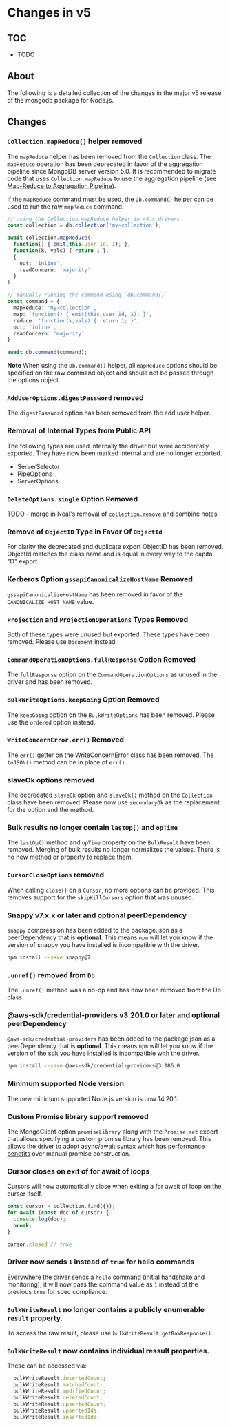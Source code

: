 # Changes in v5

## TOC

- TODO

## About

The following is a detailed collection of the changes in the major v5 release of the mongodb package for Node.js.

<!--
1. a brief statement of what is breaking (brief as in "x will now return y instead of z", or "x is no longer supported, use y instead", etc
2. a brief statement of why we are breaking it (bug, not useful, inconsistent behavior, better alternative, etc)
3. if applicable, an example of suggested syntax change (can be included in (1) )
-->

## Changes

### `Collection.mapReduce()` helper removed

The `mapReduce` helper has been removed from the `Collection` class.  The `mapReduce` operation has been
deprecated in favor of the aggregation pipeline since MongoDB server version 5.0.  It is recommended
to migrate code that uses `Collection.mapReduce` to use the aggregation pipeline (see [Map-Reduce to Aggregation Pipeline](https://www.mongodb.com/docs/manual/reference/map-reduce-to-aggregation-pipeline/)).

If the `mapReduce` command must be used, the `Db.command()` helper can be used to run the raw
`mapReduce` command.

```typescript
// using the Collection.mapReduce helper in <4.x drivers
const collection = db.collection('my-collection');

await collection.mapReduce(
  function() { emit(this.user_id, 1); },
  function(k, vals) { return 1 },
  {
    out: 'inline',
    readConcern: 'majority'
  }
)

// manually running the command using `db.command()`
const command = {
  mapReduce: 'my-collection',
  map: 'function() { emit(this.user_id, 1); }',
  reduce: 'function(k,vals) { return 1; }',
  out: 'inline',
  readConcern: 'majority'
}

await db.command(command);
```

**Note** When using the `Db.command()` helper, all `mapReduce` options should be specified
on the raw command object and should not be passed through the options object.

### `AddUserOptions.digestPassword` removed

The `digestPassword` option has been removed from the add user helper.

### Removal of Internal Types from Public API

The following types are used internally the driver but were accidentally exported.  They have now been
marked internal and are no longer exported.

- ServerSelector
- PipeOptions
- ServerOptions

### `DeleteOptions.single` Option Removed

TODO - merge in Neal's removal of `collection.remove` and combine notes

### Remove of `ObjectID` Type in Favor Of `ObjectId`

For clarity the deprecated and duplicate export ObjectID has been removed. ObjectId matches the class name and is equal in every way to the capital "D" export.

### Kerberos Option `gssapiCanonicalizeHostName` Removed

`gssapiCanonicalizeHostName` has been removed in favor of the `CANONICALIZE_HOST_NAME` value.

### `Projection` and `ProjectionOperations` Types Removed

Both of these types were unused but exported.  These types have been removed.  Please
use `Document` instead.

### `CommandOperationOptions.fullResponse` Option Removed

The `fullResponse` option on the `CommandOperationOptions` as unused in the driver and has been removed.

### `BulkWriteOptions.keepGoing` Option Removed

The `keepGoing` option on the `BulkWriteOptions` has been removed.  Please use the `ordered` option instead.

### `WriteConcernError.err()` Removed

The `err()` getter on the WriteConcernError class has been removed.  The `toJSON()` method can be in place
of `err()`.

### slaveOk options removed

The deprecated `slaveOk` option and `slaveOk()` method on the `Collection` class have been removed. Please
now use `secondaryOk` as the replacement for the option and the method.

### Bulk results no longer contain `lastOp()` and `opTime`

The `lastOp()` method and `opTime` property on the `BulkResult` have been removed. Merging of bulk results
no longer normalizes the values. There is no new method or property to replace them.

### `CursorCloseOptions` removed

When calling `close()` on a `Cursor`, no more options can be provided. This removes support for the
`skipKillCursors` option that was unused.

### Snappy v7.x.x or later and optional peerDependency

`snappy` compression has been added to the package.json as a peerDependency that is **optional**.
This means `npm` will let you know if the version of snappy you have installed is incompatible with the driver.

```sh
npm install --save snappy@7
```

### `.unref()` removed from `Db`

The `.unref()` method was a no-op and has now been removed from the Db class.


### @aws-sdk/credential-providers v3.201.0 or later and optional peerDependency

`@aws-sdk/credential-providers` has been added to the package.json as a peerDependency that is **optional**.
This means `npm` will let you know if the version of the sdk you have installed is incompatible with the driver.

```sh
npm install --save @aws-sdk/credential-providers@3.186.0
```

### Minimum supported Node version

The new minimum supported Node.js version is now 14.20.1.

### Custom Promise library support removed

The MongoClient option `promiseLibrary` along with the `Promise.set` export that allows specifying a custom promise library has been removed.
This allows the driver to adopt async/await syntax which has [performance benefits](https://v8.dev/blog/fast-async) over manual promise construction.

### Cursor closes on exit of for await of loops

Cursors will now automatically close when exiting a for await of loop on the cursor itself.

```js
const cursor = collection.find({});
for await (const doc of cursor) {
  console.log(doc);
  break;
}

cursor.closed // true
```

### Driver now sends `1` instead of `true` for hello commands

Everywhere the driver sends a `hello` command (initial handshake and monitoring), it will now pass the command value as `1` instead of the
previous `true` for spec compliance.

### `BulkWriteResult` no longer contains a publicly enumerable `result` property.

To access the raw result, please use `bulkWriteResult.getRawResponse()`. 

### `BulkWriteResult` now contains individual ressult properties.

These can be accessed via:

```ts
  bulkWriteResult.insertedCount;
  bulkWriteResult.matchedCount;
  bulkWriteResult.modifiedCount;
  bulkWriteResult.deletedCount;
  bulkWriteResult.upsertedCount;
  bulkWriteResult.upsertedIds;
  bulkWriteResult.insertedIds;
```